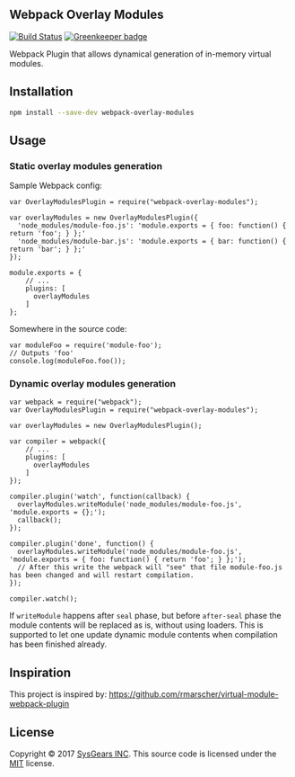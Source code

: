 ## Webpack Overlay Modules

[![Build Status](https://travis-ci.org/sysgears/webpack-overlay-modules.svg?branch=master)](https://travis-ci.org/sysgears/webpack-overlay-modules)
[![Greenkeeper badge](https://badges.greenkeeper.io/sysgears/webpack-overlay-modules.svg)](https://greenkeeper.io/)

Webpack Plugin that allows dynamical generation of in-memory virtual modules.

## Installation

```bash
npm install --save-dev webpack-overlay-modules
```

## Usage

### Static overlay modules generation

Sample Webpack config:

```
var OverlayModulesPlugin = require("webpack-overlay-modules");

var overlayModules = new OverlayModulesPlugin({
  'node_modules/module-foo.js': 'module.exports = { foo: function() { return 'foo'; } };'
  'node_modules/module-bar.js': 'module.exports = { bar: function() { return 'bar'; } };'
});

module.exports = {
    // ...
    plugins: [
      overlayModules
    ]
};
```

Somewhere in the source code:

```
var moduleFoo = require('module-foo');
// Outputs 'foo'
console.log(moduleFoo.foo());
```

### Dynamic overlay modules generation

```
var webpack = require("webpack");
var OverlayModulesPlugin = require("webpack-overlay-modules");

var overlayModules = new OverlayModulesPlugin();

var compiler = webpack({
    // ...
    plugins: [
      overlayModules
    ]
});

compiler.plugin('watch', function(callback) {
  overlayModules.writeModule('node_modules/module-foo.js', 'module.exports = {};');
  callback();
});

compiler.plugin('done', function() {
  overlayModules.writeModule('node_modules/module-foo.js', 'module.exports = { foo: function() { return 'foo'; } };');
  // After this write the webpack will "see" that file module-foo.js has been changed and will restart compilation.
});

compiler.watch();
```

If `writeModule` happens after `seal` phase, but before `after-seal` phase the module contents will be replaced as is,
without using loaders. This is supported to let one update dynamic module contents when compilation has been finished 
already.

## Inspiration
This project is inspired by: https://github.com/rmarscher/virtual-module-webpack-plugin

## License
Copyright © 2017 [SysGears INC]. This source code is licensed under the [MIT] license.

[MIT]: LICENSE
[SysGears INC]: http://sysgears.com
